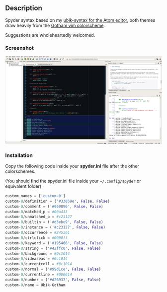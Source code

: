 
## Description

Spyder syntax based on my [ubik-syntax for the Atom editor](https://atom.io/themes/ubik-syntax), both themes draw heavily from the [Gotham vim colorscheme](https://github.com/whatyouhide/vim-gotham).

Suggestions are wholeheartedly welcomed.

### Screenshot

![Screenshot](./screenshot.png)

### Installation

Copy the following code inside your __spyder.ini__ file after the other colorschemes.

(You should find the spyder.ini file inside your `~/.config/spyder` or equivalent folder)


```python
custom_names = ['custom-0']
custom-0/definition = ('#33859e', False, False)
custom-0/comment = ('#969896', False, False)
custom-0/matched_p = #00a433
custom-0/unmatched_p = #c23127
custom-0/builtin = ('#d3ebe9', False, False)
custom-0/instance = ('#c23127', False, False)
custom-0/occurrence = #245361
custom-0/ctrlclick = #0000ff
custom-0/keyword = ('#195466', False, False)
custom-0/string = ('#42ffc0', False, False)
custom-0/background = #0c1014
custom-0/sideareas = #0c1014
custom-0/currentcell = #0c1014
custom-0/normal = ('#99d1ce', False, False)
custom-0/currentline = #000614
custom-0/number = ('#d26937', False, False)
custom-0/name = Ubik-Gotham
```
